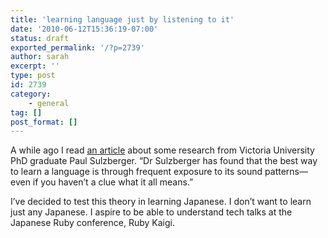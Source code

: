 ```yaml
---
title: 'learning language just by listening to it'
date: '2010-06-12T15:36:19-07:00'
status: draft
exported_permalink: '/?p=2739'
author: sarah
excerpt: ''
type: post
id: 2739
category:
    - general
tag: []
post_format: []
---
```

A while ago I read [an article](http://www.victoria.ac.nz/home/about/newspubs/news/ViewNews.aspx?id=2455&newslabel=hn) about some research from Victoria University PhD graduate Paul Sulzberger. “Dr Sulzberger has found that the best way to learn a language is through frequent exposure to its sound patterns—even if you haven’t a clue what it all means.”

I’ve decided to test this theory in learning Japanese. I don’t want to learn just any Japanese. I aspire to be able to understand tech talks at the Japanese Ruby conference, Ruby Kaigi.
